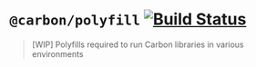 # `@carbon/polyfill` [![Build Status](https://travis-ci.org/carbon-design-system/carbon-polyfill.svg?branch=master)](https://travis-ci.org/carbon-design-system/carbon-polyfill)

> [WIP] Polyfills required to run Carbon libraries in various environments

